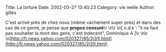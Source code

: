 Title: La torture
Date: 2002-03-27 13:40:23
Category: vie reelle
Author: gilles

C'est arrivé près de chez nous (même vachement super près) et dans des cas de ce genre, je pense que ****propos censuré****\r
\n\r
\n[ n.d.k`: "il ne faut pas souhaiter la mort des gens, c'est indecent", Dominique A ]\r
\n\r
\n[http://fr.news.yahoo.com/020327/85/2j31l.html](http://fr.news.yahoo.com/020327/85/2j31l.html)
